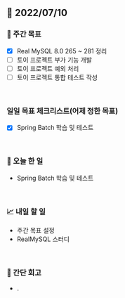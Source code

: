 ## 📅 2022/07/10


### 👏 주간 목표

- [x] Real MySQL 8.0 265 ~ 281 정리
- [ ] 토이 프로젝트 부가 기능 개발
- [ ] 토이 프로젝트 예외 처리
- [ ] 토이 프로젝트 통합 테스트 작성

<br/>

### 일일 목표 체크리스트(어제 정한 목표)

- [x] Spring Batch 학습 및 테스트

<br/>

### 💯 오늘 한 일

- Spring Batch 학습 및 테스트

<br/>

### 📈 내일 할 일

- 주간 목표 설정
- RealMySQL 스터디

<br/>

### 🤔 간단 회고

- .





 




 








